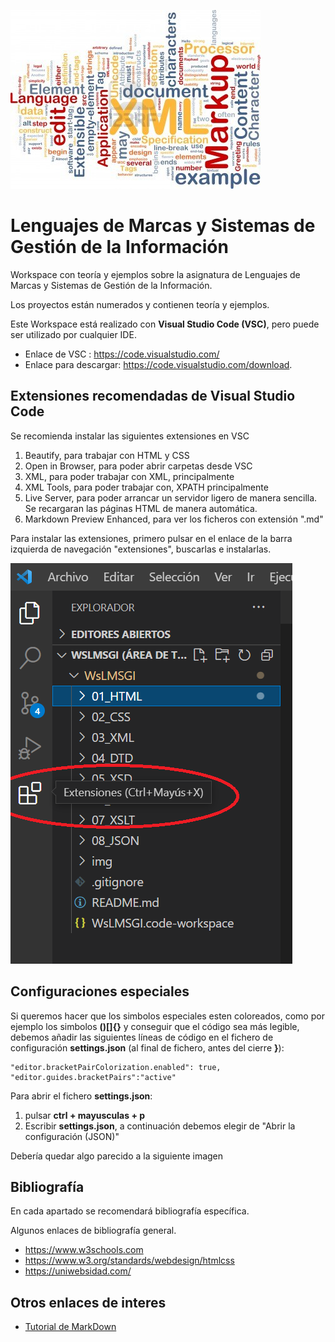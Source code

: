 ![LMSGI](img/lmsgi.jpg "LMSGI")

# Lenguajes de Marcas y Sistemas de Gestión de la Información

Workspace con teoría y ejemplos sobre la asignatura de Lenguajes de Marcas y Sistemas de Gestión de la Información.

Los proyectos están numerados y contienen teoría y ejemplos.

Este Workspace está realizado con <b>Visual Studio Code (VSC)</b>, pero puede ser utilizado por cualquier IDE.

- Enlace de VSC : <https://code.visualstudio.com/>
- Enlace para descargar: <https://code.visualstudio.com/download>.

## Extensiones recomendadas de Visual Studio Code

Se recomienda instalar las siguientes extensiones en VSC

1. Beautify, para trabajar con HTML y CSS
2. Open in Browser, para poder abrir carpetas desde VSC
3. XML, para poder trabajar con XML, principalmente
4. XML Tools, para poder trabajar con, XPATH principalmente
5. Live Server, para poder arrancar un servidor ligero de manera sencilla. Se recargaran las páginas HTML de manera automática.
6. Markdown Preview Enhanced, para ver los ficheros con extensión ".md"

Para instalar las extensiones, primero pulsar en el enlace de la barra izquierda de navegación "extensiones", buscarlas e instalarlas.

![extensiones](img/extensiones.png "extensiones")

## Configuraciones especiales

Si queremos hacer que los simbolos especiales esten coloreados, como por ejemplo los simbolos **()[]{}** y conseguir que el código sea más legible, debemos añadir las siguientes líneas de código en el fichero de configuración **settings.json** (al final de fichero, antes del cierre **}**): 

    "editor.bracketPairColorization.enabled": true,
    "editor.guides.bracketPairs":"active"

Para abrir el fichero **settings.json**:

1. pulsar **ctrl + mayusculas + p**
2. Escribir **settings.json**, a continuación debemos elegir de "Abrir la configuración (JSON)"

Debería quedar algo parecido a la siguiente imagen



## Bibliografía

En cada apartado se recomendará bibliografía específica.

Algunos enlaces de bibliografía general.

- <https://www.w3schools.com>
- <https://www.w3.org/standards/webdesign/htmlcss>
- <https://uniwebsidad.com/>

## Otros enlaces de interes

- [Tutorial de MarkDown](https://www.markdownguide.org/basic-syntax/)


